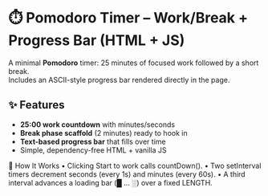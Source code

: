 # ⏱️ Pomodoro Timer – Work/Break + Progress Bar (HTML + JS)

A minimal **Pomodoro** timer: 25 minutes of focused work followed by a short break.  
Includes an ASCII-style progress bar rendered directly in the page.


## ✨ Features
- **25:00 work countdown** with minutes/seconds
- **Break phase scaffold** (2 minutes) ready to hook in
- **Text-based progress bar** that fills over time
- Simple, dependency-free HTML + vanilla JS


🧠 How It Works
	•	Clicking Start to work calls countDown().
	•	Two setInterval timers decrement seconds (every 1s) and minutes (every 60s).
	•	A third interval advances a loading bar (█ … ░) over a fixed LENGTH.